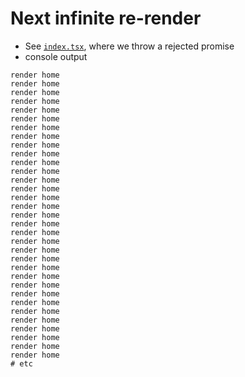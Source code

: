# Next infinite re-render

- See [`index.tsx`](https://github.com/rbalicki2/next-infinite-render/blob/main/src/pages/index.tsx), where we throw a rejected promise
- console output

```
render home
render home
render home
render home
render home
render home
render home
render home
render home
render home
render home
render home
render home
render home
render home
render home
render home
render home
render home
render home
render home
render home
render home
render home
render home
render home
render home
render home
render home
render home
render home
render home
render home
# etc
```
